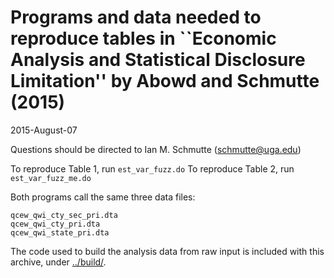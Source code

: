 # Programs and data needed to reproduce tables in ``Economic Analysis and Statistical Disclosure Limitation'' by Abowd and Schmutte (2015)

2015-August-07

Questions should be directed to Ian M. Schmutte (schmutte@uga.edu)


To reproduce Table 1, run `est_var_fuzz.do`
To reproduce Table 2, run `est_var_fuzz_me.do`

Both programs call the same three data files:

	qcew_qwi_cty_sec_pri.dta
	qcew_qwi_cty_pri.dta
	qcew_qwi_state_pri.dta


The code used to build the analysis data from raw input is included with this archive, under [../build/](../build/).
